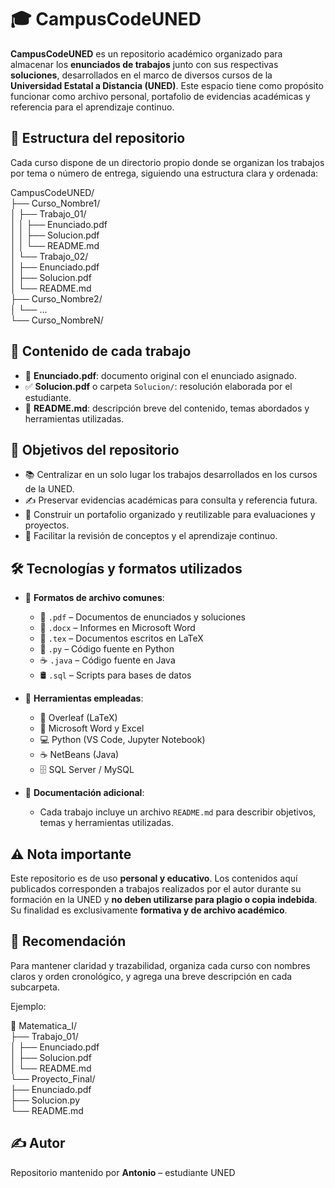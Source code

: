 # 🎓 CampusCodeUNED

**CampusCodeUNED** es un repositorio académico organizado para almacenar los **enunciados de trabajos** junto con sus respectivas **soluciones**, desarrollados en el marco de diversos cursos de la **Universidad Estatal a Distancia (UNED)**. Este espacio tiene como propósito funcionar como archivo personal, portafolio de evidencias académicas y referencia para el aprendizaje continuo.

## 📁 Estructura del repositorio

Cada curso dispone de un directorio propio donde se organizan los trabajos por tema o número de entrega, siguiendo una estructura clara y ordenada:

CampusCodeUNED/  
├── Curso_Nombre1/  
│   ├── Trabajo_01/  
│   │   ├── Enunciado.pdf  
│   │   ├── Solucion.pdf  
│   │   └── README.md  
│   └── Trabajo_02/  
│       ├── Enunciado.pdf  
│       ├── Solucion.pdf  
│       └── README.md  
├── Curso_Nombre2/  
│   └── ...  
└── Curso_NombreN/  

## 🧾 Contenido de cada trabajo

- 📄 **Enunciado.pdf**: documento original con el enunciado asignado.  
- ✅ **Solucion.pdf** o carpeta `Solucion/`: resolución elaborada por el estudiante.  
- 📝 **README.md**: descripción breve del contenido, temas abordados y herramientas utilizadas.

## 🎯 Objetivos del repositorio

- 📚 Centralizar en un solo lugar los trabajos desarrollados en los cursos de la UNED.  
- ✍️ Preservar evidencias académicas para consulta y referencia futura.  
- 💼 Construir un portafolio organizado y reutilizable para evaluaciones y proyectos.  
- 🧠 Facilitar la revisión de conceptos y el aprendizaje continuo.

## 🛠️ Tecnologías y formatos utilizados

- 📂 **Formatos de archivo comunes**:  
  - 📄 `.pdf` – Documentos de enunciados y soluciones  
  - 📄 `.docx` – Informes en Microsoft Word  
  - 📄 `.tex` – Documentos escritos en LaTeX  
  - 🐍 `.py` – Código fuente en Python  
  - ☕ `.java` – Código fuente en Java  
  - 🛢️ `.sql` – Scripts para bases de datos

- 🧰 **Herramientas empleadas**:  
  - 🧪 Overleaf (LaTeX)  
  - 📝 Microsoft Word y Excel  
  - 💻 Python (VS Code, Jupyter Notebook)  
  - ☕ NetBeans (Java)  
  - 🗄️ SQL Server / MySQL

- 📄 **Documentación adicional**:  
  - Cada trabajo incluye un archivo `README.md` para describir objetivos, temas y herramientas utilizadas.

## ⚠️ Nota importante

Este repositorio es de uso **personal y educativo**. Los contenidos aquí publicados corresponden a trabajos realizados por el autor durante su formación en la UNED y **no deben utilizarse para plagio o copia indebida**. Su finalidad es exclusivamente **formativa y de archivo académico**.

## 🧠 Recomendación

Para mantener claridad y trazabilidad, organiza cada curso con nombres claros y orden cronológico, y agrega una breve descripción en cada subcarpeta.

Ejemplo:

📘 Matematica_I/  
├── Trabajo_01/  
│   ├── Enunciado.pdf  
│   ├── Solucion.pdf  
│   └── README.md  
└── Proyecto_Final/  
    ├── Enunciado.pdf  
    ├── Solucion.py  
    └── README.md  

## ✍️ Autor

Repositorio mantenido por **Antonio** – estudiante UNED  



